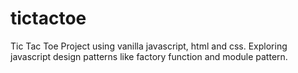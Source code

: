 # tictactoe
Tic Tac Toe Project using vanilla javascript, html and css. Exploring javascript design patterns like factory function and module pattern.
